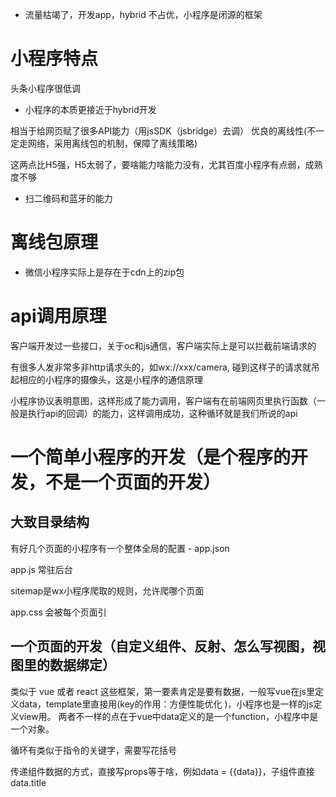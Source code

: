 <!-- 小程序: 本质 && 协议 &&  客户端能力 -->

- 流量枯竭了，开发app，hybrid 不占优，小程序是闭源的框架

# 小程序特点

头条小程序很低调

- 小程序的本质更接近于hybrid开发

相当于给网页赋了很多API能力（用jsSDK（jsbridge）去调）
优良的离线性(不一定走网络，采用离线包的机制，保障了离线策略)

这两点比H5强，H5太弱了，要啥能力啥能力没有，尤其百度小程序有点弱，成熟度不够

- 扫二维码和蓝牙的能力

# 离线包原理

- 微信小程序实际上是存在于cdn上的zip包

# api调用原理

客户端开发过一些接口，关于oc和js通信，客户端实际上是可以拦截前端请求的

有很多人发非常多非http请求头的，如wx://xxx/camera, 碰到这样子的请求就吊起相应的小程序的摄像头，这是小程序的通信原理

小程序协议表明意图，这样形成了能力调用，客户端有在前端网页里执行函数（一般是执行api的回调）的能力，这样调用成功，这种循环就是我们所说的api

# 一个简单小程序的开发（是个程序的开发，不是一个页面的开发）

## 大致目录结构

有好几个页面的小程序有一个整体全局的配置 - app.json

app.js 常驻后台

sitemap是wx小程序爬取的规则，允许爬哪个页面

app.css 会被每个页面引

## 一个页面的开发（自定义组件、反射、怎么写视图，视图里的数据绑定）

类似于 vue 或者 react 这些框架，第一要素肯定是要有数据，一般写vue在js里定义data，template里直接用(key的作用：方便性能优化
)，小程序也是一样的js定义view用。
两者不一样的点在于vue中data定义的是一个function，小程序中是一个对象。

循环有类似于指令的关键字，需要写花括号

传递组件数据的方式，直接写props等于啥，例如data = {{data}}，子组件直接 data.title








